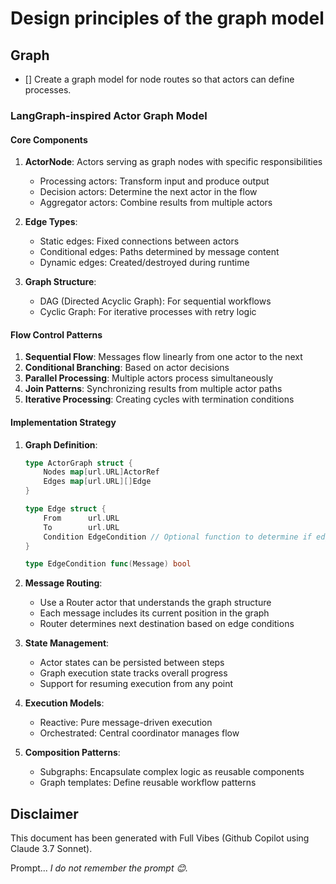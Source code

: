 # Design principles of the graph model

## Graph

- [] Create a graph model for node routes so that actors can define processes.

### LangGraph-inspired Actor Graph Model

#### Core Components

1. **ActorNode**: Actors serving as graph nodes with specific responsibilities
   - Processing actors: Transform input and produce output
   - Decision actors: Determine the next actor in the flow
   - Aggregator actors: Combine results from multiple actors

2. **Edge Types**:
   - Static edges: Fixed connections between actors
   - Conditional edges: Paths determined by message content
   - Dynamic edges: Created/destroyed during runtime

3. **Graph Structure**:
   - DAG (Directed Acyclic Graph): For sequential workflows
   - Cyclic Graph: For iterative processes with retry logic

#### Flow Control Patterns

1. **Sequential Flow**: Messages flow linearly from one actor to the next
2. **Conditional Branching**: Based on actor decisions
3. **Parallel Processing**: Multiple actors process simultaneously
4. **Join Patterns**: Synchronizing results from multiple actor paths
5. **Iterative Processing**: Creating cycles with termination conditions

#### Implementation Strategy

1. **Graph Definition**:
   ```go
   type ActorGraph struct {
       Nodes map[url.URL]ActorRef
       Edges map[url.URL][]Edge
   }

   type Edge struct {
       From      url.URL
       To        url.URL
       Condition EdgeCondition // Optional function to determine if edge should be followed
   }

   type EdgeCondition func(Message) bool
   ```

2. **Message Routing**:
   - Use a Router actor that understands the graph structure
   - Each message includes its current position in the graph
   - Router determines next destination based on edge conditions

3. **State Management**:
   - Actor states can be persisted between steps
   - Graph execution state tracks overall progress
   - Support for resuming execution from any point

4. **Execution Models**:
   - Reactive: Pure message-driven execution
   - Orchestrated: Central coordinator manages flow

5. **Composition Patterns**:
   - Subgraphs: Encapsulate complex logic as reusable components
   - Graph templates: Define reusable workflow patterns

## Disclaimer

This document has been generated with Full Vibes (Github Copilot using Claude 3.7 Sonnet).

Prompt... _I do not remember the prompt 😊._
